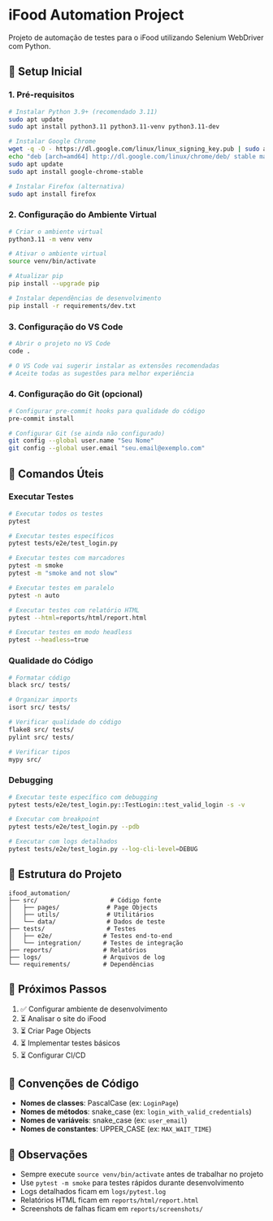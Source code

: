 # iFood Automation Project

Projeto de automação de testes para o iFood utilizando Selenium WebDriver com Python.

## 🚀 Setup Inicial

### 1. Pré-requisitos

```bash
# Instalar Python 3.9+ (recomendado 3.11)
sudo apt update
sudo apt install python3.11 python3.11-venv python3.11-dev

# Instalar Google Chrome
wget -q -O - https://dl.google.com/linux/linux_signing_key.pub | sudo apt-key add -
echo "deb [arch=amd64] http://dl.google.com/linux/chrome/deb/ stable main" | sudo tee /etc/apt/sources.list.d/google-chrome.list
sudo apt update
sudo apt install google-chrome-stable

# Instalar Firefox (alternativa)
sudo apt install firefox
```

### 2. Configuração do Ambiente Virtual

```bash
# Criar o ambiente virtual
python3.11 -m venv venv

# Ativar o ambiente virtual
source venv/bin/activate

# Atualizar pip
pip install --upgrade pip

# Instalar dependências de desenvolvimento
pip install -r requirements/dev.txt
```

### 3. Configuração do VS Code

```bash
# Abrir o projeto no VS Code
code .

# O VS Code vai sugerir instalar as extensões recomendadas
# Aceite todas as sugestões para melhor experiência
```

### 4. Configuração do Git (opcional)

```bash
# Configurar pre-commit hooks para qualidade do código
pre-commit install

# Configurar Git (se ainda não configurado)
git config --global user.name "Seu Nome"
git config --global user.email "seu.email@exemplo.com"
```

## 🔧 Comandos Úteis

### Executar Testes

```bash
# Executar todos os testes
pytest

# Executar testes específicos
pytest tests/e2e/test_login.py

# Executar testes com marcadores
pytest -m smoke
pytest -m "smoke and not slow"

# Executar testes em paralelo
pytest -n auto

# Executar testes com relatório HTML
pytest --html=reports/html/report.html

# Executar testes em modo headless
pytest --headless=true
```

### Qualidade do Código

```bash
# Formatar código
black src/ tests/

# Organizar imports
isort src/ tests/

# Verificar qualidade do código
flake8 src/ tests/
pylint src/ tests/

# Verificar tipos
mypy src/
```

### Debugging

```bash
# Executar teste específico com debugging
pytest tests/e2e/test_login.py::TestLogin::test_valid_login -s -v

# Executar com breakpoint
pytest tests/e2e/test_login.py --pdb

# Executar com logs detalhados
pytest tests/e2e/test_login.py --log-cli-level=DEBUG
```

## 📁 Estrutura do Projeto

```
ifood_automation/
├── src/                    # Código fonte
│   ├── pages/             # Page Objects
│   ├── utils/             # Utilitários
│   └── data/              # Dados de teste
├── tests/                 # Testes
│   ├── e2e/              # Testes end-to-end
│   └── integration/      # Testes de integração
├── reports/              # Relatórios
├── logs/                 # Arquivos de log
└── requirements/         # Dependências
```

## 🎯 Próximos Passos

1. ✅ Configurar ambiente de desenvolvimento
2. ⏳ Analisar o site do iFood
3. ⏳ Criar Page Objects
4. ⏳ Implementar testes básicos
5. ⏳ Configurar CI/CD

## 🤝 Convenções de Código

- **Nomes de classes**: PascalCase (ex: `LoginPage`)
- **Nomes de métodos**: snake_case (ex: `login_with_valid_credentials`)
- **Nomes de variáveis**: snake_case (ex: `user_email`)
- **Nomes de constantes**: UPPER_CASE (ex: `MAX_WAIT_TIME`)

## 📝 Observações

- Sempre execute `source venv/bin/activate` antes de trabalhar no projeto
- Use `pytest -m smoke` para testes rápidos durante desenvolvimento
- Logs detalhados ficam em `logs/pytest.log`
- Relatórios HTML ficam em `reports/html/report.html`
- Screenshots de falhas ficam em `reports/screenshots/`